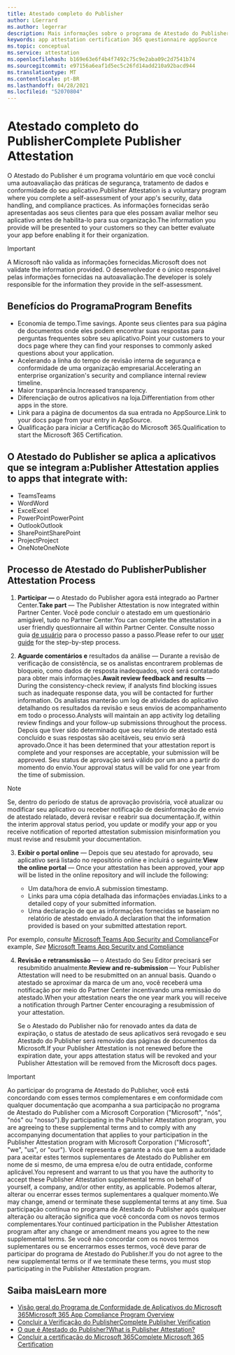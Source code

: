 ```yaml
---
title: Atestado completo do Publisher
author: LGerrard
ms.author: legerrar
description: Mais informações sobre o programa de Atestado do Publisher
keywords: app attestation certification 365 questionnaire appSource
ms.topic: conceptual
ms.service: attestation
ms.openlocfilehash: b169e63e6f4b4f7492c75c9e2aba09c2d7541b74
ms.sourcegitcommit: e97156a6eaf1d5ec5c26fd14add210a92bacd944
ms.translationtype: MT
ms.contentlocale: pt-BR
ms.lasthandoff: 04/28/2021
ms.locfileid: "52070804"
---
```

# <a name="complete-publisher-attestation"></a><span data-ttu-id="f7f91-104">Atestado completo do Publisher</span><span class="sxs-lookup"><span data-stu-id="f7f91-104">Complete Publisher Attestation</span></span>

<span data-ttu-id="f7f91-105">O Atestado do Publisher é um programa voluntário em que você conclui uma autoavaliação das práticas de segurança, tratamento de dados e conformidade do seu aplicativo.</span><span class="sxs-lookup"><span data-stu-id="f7f91-105">Publisher Attestation is a voluntary program where you complete a self-assessment of your app's security, data handling, and compliance practices.</span></span> <span data-ttu-id="f7f91-106">As informações fornecidas serão apresentadas aos seus clientes para que eles possam avaliar melhor seu aplicativo antes de habilita-lo para sua organização.</span><span class="sxs-lookup"><span data-stu-id="f7f91-106">The information you provide will be presented to your customers so they can better evaluate your app before enabling it for their organization.</span></span> 

> [!IMPORTANT]
> <span data-ttu-id="f7f91-107">A Microsoft não valida as informações fornecidas.</span><span class="sxs-lookup"><span data-stu-id="f7f91-107">Microsoft does not validate the information provided.</span></span> <span data-ttu-id="f7f91-108">O desenvolvedor é o único responsável pelas informações fornecidas na autoavaliação.</span><span class="sxs-lookup"><span data-stu-id="f7f91-108">The developer is solely responsible for the information they provide in the self-assessment.</span></span> 

## <a name="program-benefits"></a><span data-ttu-id="f7f91-109">Benefícios do Programa</span><span class="sxs-lookup"><span data-stu-id="f7f91-109">Program Benefits</span></span>
- <span data-ttu-id="f7f91-110">Economia de tempo.</span><span class="sxs-lookup"><span data-stu-id="f7f91-110">Time savings.</span></span> <span data-ttu-id="f7f91-111">Aponte seus clientes para sua página de documentos onde eles podem encontrar suas respostas para perguntas frequentes sobre seu aplicativo.</span><span class="sxs-lookup"><span data-stu-id="f7f91-111">Point your customers to your docs page where they can find your responses to commonly asked questions about your application.</span></span> 
- <span data-ttu-id="f7f91-112">Acelerando a linha do tempo de revisão interna de segurança e conformidade de uma organização empresarial.</span><span class="sxs-lookup"><span data-stu-id="f7f91-112">Accelerating an enterprise organization's security and compliance internal review timeline.</span></span>
- <span data-ttu-id="f7f91-113">Maior transparência.</span><span class="sxs-lookup"><span data-stu-id="f7f91-113">Increased transparency.</span></span>
- <span data-ttu-id="f7f91-114">Diferenciação de outros aplicativos na loja.</span><span class="sxs-lookup"><span data-stu-id="f7f91-114">Differentiation from other apps in the store.</span></span> 
- <span data-ttu-id="f7f91-115">Link para a página de documentos da sua entrada no AppSource.</span><span class="sxs-lookup"><span data-stu-id="f7f91-115">Link to your docs page from your entry in AppSource.</span></span> 
- <span data-ttu-id="f7f91-116">Qualificação para iniciar a Certificação do Microsoft 365.</span><span class="sxs-lookup"><span data-stu-id="f7f91-116">Qualification to start the Microsoft 365 Certification.</span></span>

## <a name="publisher-attestation-applies-to-apps-that-integrate-with"></a><span data-ttu-id="f7f91-117">O Atestado do Publisher se aplica a aplicativos que se integram a:</span><span class="sxs-lookup"><span data-stu-id="f7f91-117">Publisher Attestation applies to apps that integrate with:</span></span>
- <span data-ttu-id="f7f91-118">Teams</span><span class="sxs-lookup"><span data-stu-id="f7f91-118">Teams</span></span>
- <span data-ttu-id="f7f91-119">Word</span><span class="sxs-lookup"><span data-stu-id="f7f91-119">Word</span></span>
- <span data-ttu-id="f7f91-120">Excel</span><span class="sxs-lookup"><span data-stu-id="f7f91-120">Excel</span></span>
- <span data-ttu-id="f7f91-121">PowerPoint</span><span class="sxs-lookup"><span data-stu-id="f7f91-121">PowerPoint</span></span> 
- <span data-ttu-id="f7f91-122">Outlook</span><span class="sxs-lookup"><span data-stu-id="f7f91-122">Outlook</span></span>
- <span data-ttu-id="f7f91-123">SharePoint</span><span class="sxs-lookup"><span data-stu-id="f7f91-123">SharePoint</span></span>
- <span data-ttu-id="f7f91-124">Project</span><span class="sxs-lookup"><span data-stu-id="f7f91-124">Project</span></span>
- <span data-ttu-id="f7f91-125">OneNote</span><span class="sxs-lookup"><span data-stu-id="f7f91-125">OneNote</span></span>

## <a name="publisher-attestation-process"></a><span data-ttu-id="f7f91-126">Processo de Atestado do Publisher</span><span class="sxs-lookup"><span data-stu-id="f7f91-126">Publisher Attestation Process</span></span>

1. <span data-ttu-id="f7f91-127">**Participar —** o Atestado do Publisher agora está integrado ao Partner Center.</span><span class="sxs-lookup"><span data-stu-id="f7f91-127">**Take part** — The Publisher Attestation is now integrated within Partner Center.</span></span> <span data-ttu-id="f7f91-128">Você pode concluir o atestado em um questionário amigável, tudo no Partner Center.</span><span class="sxs-lookup"><span data-stu-id="f7f91-128">You can complete the attestation in a user friendly questionnaire all within Partner Center.</span></span> <span data-ttu-id="f7f91-129">Consulte nosso guia [de usuário](https://docs.microsoft.com/microsoft-365-app-certification/docs/userguide) para o processo passo a passo.</span><span class="sxs-lookup"><span data-stu-id="f7f91-129">Please refer to our [user guide](https://docs.microsoft.com/microsoft-365-app-certification/docs/userguide) for the step-by-step process.</span></span>

2. <span data-ttu-id="f7f91-130">**Aguarde comentários e** resultados da análise — Durante a revisão de verificação de consistência, se os analistas encontrarem problemas de bloqueio, como dados de resposta inadequados, você será contatado para obter mais informações.</span><span class="sxs-lookup"><span data-stu-id="f7f91-130">**Await review feedback and results** — During the consistency-check review, if analysts find blocking issues such as inadequate response data, you will be contacted for further information.</span></span> <span data-ttu-id="f7f91-131">Os analistas manterão um log de atividades do aplicativo detalhando os resultados da revisão e seus envios de acompanhamento em todo o processo.</span><span class="sxs-lookup"><span data-stu-id="f7f91-131">Analysts will maintain an app activity log detailing review findings and your follow-up submissions throughout the process.</span></span> <span data-ttu-id="f7f91-132">Depois que tiver sido determinado que seu relatório de atestado está concluído e suas respostas são aceitáveis, seu envio será aprovado.</span><span class="sxs-lookup"><span data-stu-id="f7f91-132">Once it has been determined that your attestation report is complete and your responses are acceptable, your submission will be approved.</span></span> <span data-ttu-id="f7f91-133">Seu status de aprovação será válido por um ano a partir do momento do envio.</span><span class="sxs-lookup"><span data-stu-id="f7f91-133">Your approval status will be valid for one year from the time of submission.</span></span>

> [!NOTE]
> <span data-ttu-id="f7f91-134">Se, dentro do período de status de aprovação provisória, você atualizar ou modificar seu aplicativo ou receber notificação de desinformação de envio de atestado relatado, deverá revisar e reabrir sua documentação.</span><span class="sxs-lookup"><span data-stu-id="f7f91-134">If, within the interim approval status period, you update or modify your app or you receive notification of reported attestation submission misinformation you must revise and resubmit your documentation.</span></span>

3. <span data-ttu-id="f7f91-135">**Exibir o portal online** — Depois que seu atestado for aprovado, seu aplicativo será listado no repositório online e incluirá o seguinte:</span><span class="sxs-lookup"><span data-stu-id="f7f91-135">**View the online portal** — Once your attestation has been approved, your app will be listed in the online repository and will include the following:</span></span>

   - <span data-ttu-id="f7f91-136">Um data/hora de envio.</span><span class="sxs-lookup"><span data-stu-id="f7f91-136">A submission timestamp.</span></span>
   - <span data-ttu-id="f7f91-137">Links para uma cópia detalhada das informações enviadas.</span><span class="sxs-lookup"><span data-stu-id="f7f91-137">Links to a detailed copy of your submitted information.</span></span>
   - <span data-ttu-id="f7f91-138">Uma declaração de que as informações fornecidas se baseiam no relatório de atestado enviado.</span><span class="sxs-lookup"><span data-stu-id="f7f91-138">A declaration that the information provided is based on your submitted attestation report.</span></span>

<span data-ttu-id="f7f91-139">Por exemplo, *consulte* [Microsoft Teams App Security and Compliance](../teams/teams-apps.md)</span><span class="sxs-lookup"><span data-stu-id="f7f91-139">For example, *See* [Microsoft Teams App Security and Compliance](../teams/teams-apps.md)</span></span>

4. <span data-ttu-id="f7f91-140">**Revisão e retransmissão** — o Atestado do Seu Editor precisará ser resubmitido anualmente.</span><span class="sxs-lookup"><span data-stu-id="f7f91-140">**Review and re-submission** — Your Publisher Attestation will need to be resubmitted on an annual basis.</span></span> <span data-ttu-id="f7f91-141">Quando o atestado se aproximar da marca de um ano, você receberá uma notificação por meio do Partner Center incentivando uma remissão do atestado.</span><span class="sxs-lookup"><span data-stu-id="f7f91-141">When your attestation nears the one year mark you will receive a notification through Partner Center encouraging a resubmission of your attestation.</span></span> 

   <span data-ttu-id="f7f91-142">Se o Atestado do Publisher não for renovado antes da data de expiração, o status de atestado de seus aplicativos será revogado e seu Atestado do Publisher será removido das páginas de documentos da Microsoft.</span><span class="sxs-lookup"><span data-stu-id="f7f91-142">If your Publisher Attestation is not renewed before the expiration date, your apps attestation status will be revoked and your Publisher Attestation will be removed from the Microsoft docs pages.</span></span> 

>[!IMPORTANT]
><span data-ttu-id="f7f91-143">Ao participar do programa de Atestado do Publisher, você está concordando com esses termos complementares e em conformidade com qualquer documentação que acompanha a sua participação no programa de Atestado do Publisher com a Microsoft Corporation ("Microsoft", "nós", "nós" ou "nosso").</span><span class="sxs-lookup"><span data-stu-id="f7f91-143">By participating in the Publisher Attestation program, you are agreeing to these supplemental terms and to comply with any accompanying documentation that applies to your participation in the Publisher Attestation program with Microsoft Corporation ("Microsoft", "we", "us", or "our").</span></span> <span data-ttu-id="f7f91-144">Você representa e garante a nós que tem a autoridade para aceitar estes termos suplementares de Atestado do Publisher em nome de si mesmo, de uma empresa e/ou de outra entidade, conforme aplicável.</span><span class="sxs-lookup"><span data-stu-id="f7f91-144">You represent and warrant to us that you have the authority to accept these Publisher Attestation supplemental terms on behalf of yourself, a company, and/or other entity, as applicable.</span></span> <span data-ttu-id="f7f91-145">Podemos alterar, alterar ou encerrar esses termos suplementares a qualquer momento.</span><span class="sxs-lookup"><span data-stu-id="f7f91-145">We may change, amend or terminate these supplemental terms at any time.</span></span> <span data-ttu-id="f7f91-146">Sua participação contínua no programa de Atestado do Publisher após qualquer alteração ou alteração significa que você concorda com os novos termos complementares.</span><span class="sxs-lookup"><span data-stu-id="f7f91-146">Your continued participation in the Publisher Attestation program after any change or amendment means you agree to the new supplemental terms.</span></span> <span data-ttu-id="f7f91-147">Se você não concordar com os novos termos suplementares ou se encerrarmos esses termos, você deve parar de participar do programa de Atestado do Publisher.</span><span class="sxs-lookup"><span data-stu-id="f7f91-147">If you do not agree to the new supplemental terms or if we terminate these terms, you must stop participating in the Publisher Attestation program.</span></span>

## <a name="learn-more"></a><span data-ttu-id="f7f91-148">Saiba mais</span><span class="sxs-lookup"><span data-stu-id="f7f91-148">Learn more</span></span>

* [<span data-ttu-id="f7f91-149">Visão geral do Programa de Conformidade de Aplicativos do Microsoft 365</span><span class="sxs-lookup"><span data-stu-id="f7f91-149">Microsoft 365 App Compliance Program Overview</span></span>](~/overview.md)  
* [<span data-ttu-id="f7f91-150">Concluir a Verificação do Publisher</span><span class="sxs-lookup"><span data-stu-id="f7f91-150">Complete Publisher Verification</span></span>](https://docs.microsoft.com/azure/active-directory/develop/mark-app-as-publisher-verified)  
* [<span data-ttu-id="f7f91-151">O que é Atestado do Publisher?</span><span class="sxs-lookup"><span data-stu-id="f7f91-151">What is Publisher Attestation?</span></span>](~/docs/enterprise-app-attestation-guide.md)  
* [<span data-ttu-id="f7f91-152">Concluir a certificação do Microsoft 365</span><span class="sxs-lookup"><span data-stu-id="f7f91-152">Complete Microsoft 365 Certification</span></span>](~/docs/certification.md)
